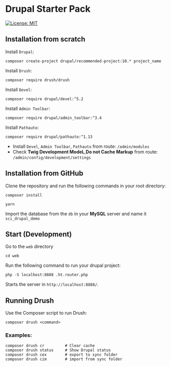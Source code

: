 # Drupal Starter Pack

[![License: MIT](https://img.shields.io/badge/License-MIT-yellow.svg)](https://opensource.org/licenses/MIT)

## Installation from scratch

Install `Drupal`:

```
composer create-project drupal/recommended-project:10.* project_name
```

Install `Drush`:

```
composer require drush/drush
```

Install `Devel`:

```
composer require drupal/devel:^5.2
```

Install `Admin Toolbar`:

```
composer require drupal/admin_toolbar:^3.4
```

Install `Pathauto`:

```
composer require drupal/pathauto:^1.13
```

- Install `Devel`, `Admin Toolbar`, `Pathauto` from route: `/admin/modules`
- Check **Twig Development ModeL**,**Do not Cache Markup** from route: `/admin/config/development/settings`

## Installation from GitHub

Clone the repository and run the following commands in your root directory:

```
composer install
```

```
yarn
```

Import the database from the `db` in your **MySQL** server and name it `sci_drupal_demo`

## **Start (Development)**

Go to the `web` directory

```
cd web
```

Run the following command to run your drupal project:

```
php -S localhost:8888 .ht.router.php
```

Starts the server in `http://localhost:8888/`.

## Running Drush
Use the Composer script to run Drush:

```
composer drush <command>
```

### Examples:

```
composer drush cr         # Clear cache
composer drush status     # Show Drupal status
composer drush cex        # export to sync folder
composer drush cim        # import from sync folder
```

